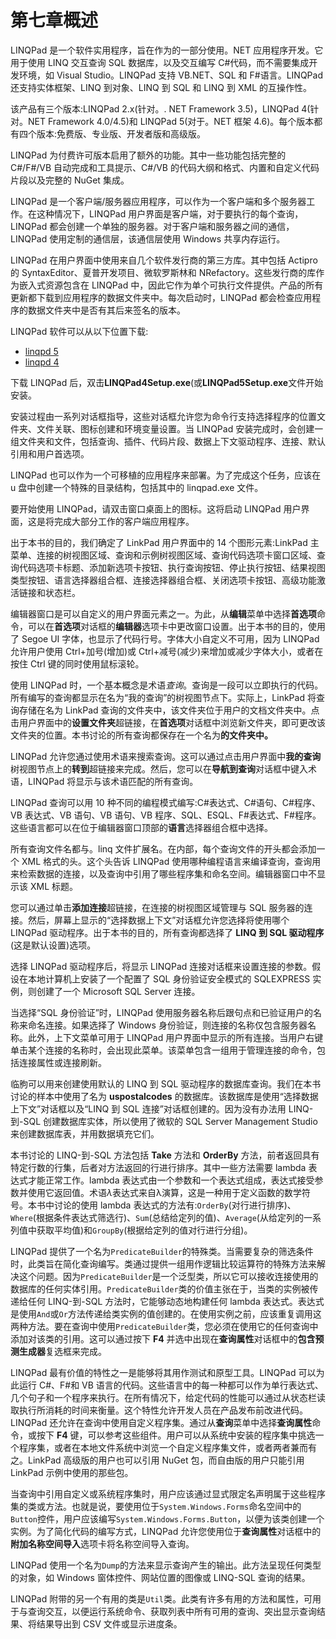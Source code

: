 # 第七章概述

LINQPad 是一个软件实用程序，旨在作为的一部分使用。NET 应用程序开发。它用于使用 LINQ 交互查询 SQL 数据库，以及交互编写 C#代码，而不需要集成开发环境，如 Visual Studio。LINQPad 支持 VB.NET、SQL 和 F#语言。LINQPad 还支持实体框架、LINQ 到对象、LINQ 到 SQL 和 LINQ 到 XML 的互操作性。

该产品有三个版本:LINQPad 2.x(针对。. NET Framework 3.5)，LINQPad 4(针对。NET Framework 4.0/4.5)和 LINQPad 5(对于。NET 框架 4.6)。每个版本都有四个版本:免费版、专业版、开发者版和高级版。

LINQPad 为付费许可版本启用了额外的功能。其中一些功能包括完整的 C#/F#/VB 自动完成和工具提示、C#/VB 的代码大纲和格式、内置和自定义代码片段以及完整的 NuGet 集成。

LINQPad 是一个客户端/服务器应用程序，可以作为一个客户端和多个服务器工作。在这种情况下，LINQPad 用户界面是客户端，对于要执行的每个查询，LINQPad 都会创建一个单独的服务器。对于客户端和服务器之间的通信，LINQPad 使用定制的通信层，该通信层使用 Windows 共享内存运行。

LINQPad 在用户界面中使用来自几个软件发行商的第三方库。其中包括 Actipro 的 SyntaxEditor、夏普开发项目、微软罗斯林和 NRefactory。这些发行商的库作为嵌入式资源包含在 LINQPad 中，因此它作为单个可执行文件提供。产品的所有更新都下载到应用程序的数据文件夹中。每次启动时，LINQPad 都会检查应用程序的数据文件夹中是否有其后来签名的版本。

LINQPad 软件可以从以下位置下载:

*   [linqpd 5](http://www.linqpad.net/GetFile.aspx?LINQPad5Setup.exe)
*   [linqpd 4](http://www.linqpad.net/GetFile.aspx?LINQPad4Setup.exe)

下载 LINQPad 后，双击**LINQPad4Setup.exe**(或**LINQPad5Setup.exe**文件开始安装。

安装过程由一系列对话框指导，这些对话框允许您为命令行支持选择程序的位置文件夹、文件关联、图标创建和环境变量设置。当 LINQPad 安装完成时，会创建一组文件夹和文件，包括查询、插件、代码片段、数据上下文驱动程序、连接、默认引用和用户首选项。

LINQPad 也可以作为一个可移植的应用程序来部署。为了完成这个任务，应该在 u 盘中创建一个特殊的目录结构，包括其中的 linqpad.exe 文件。

要开始使用 LINQPad，请双击窗口桌面上的图标。这将启动 LINQPad 用户界面，这是将完成大部分工作的客户端应用程序。

出于本书的目的，我们确定了 LinkPad 用户界面中的 14 个图形元素:LinkPad 主菜单、连接的树视图区域、查询和示例树视图区域、查询代码选项卡窗口区域、查询代码选项卡标题、添加新选项卡按钮、执行查询按钮、停止执行按钮、结果视图类型按钮、语言选择器组合框、连接选择器组合框、关闭选项卡按钮、高级功能激活链接和状态栏。

编辑器窗口是可以自定义的用户界面元素之一。为此，从**编辑**菜单中选择**首选项**命令，可以在**首选项**对话框的**编辑器**选项卡中更改窗口设置。出于本书的目的，使用了 Segoe UI 字体，也显示了代码行号。字体大小自定义不可用，因为 LINQPad 允许用户使用 Ctrl+加号(增加)或 Ctrl+减号(减少)来增加或减少字体大小，或者在按住 Ctrl 键的同时使用鼠标滚轮。

使用 LINQPad 时，一个基本概念是术语*查询*。查询是一段可以立即执行的代码。所有编写的查询都显示在名为“我的查询”的树视图节点下。实际上，LinkPad 将查询存储在名为 LinkPad 查询的文件夹中，该文件夹位于用户的文档文件夹中。点击用户界面中的**设置文件夹**超链接，在**首选项**对话框中浏览新文件夹，即可更改该文件夹的位置。本书讨论的所有查询都保存在一个名为**的文件夹中。**

LINQPad 允许您通过使用术语来搜索查询。这可以通过点击用户界面中**我的查询**树视图节点上的**转到**超链接来完成。然后，您可以在**导航到查询**对话框中键入术语，LINQPad 将显示与该术语匹配的所有查询。

LINQPad 查询可以用 10 种不同的编程模式编写:C#表达式、C#语句、C#程序、VB 表达式、VB 语句、VB 语句、VB 程序、SQL、ESQL、F#表达式、F#程序。这些语言都可以在位于编辑器窗口顶部的**语言**选择器组合框中选择。

所有查询文件名都与。linq 文件扩展名。在内部，每个查询文件的开头都会添加一个 XML 格式的头。这个头告诉 LINQPad 使用哪种编程语言来编译查询，查询用来检索数据的连接，以及查询中引用了哪些程序集和命名空间。编辑器窗口中不显示该 XML 标题。

您可以通过单击**添加连接**超链接，在连接的树视图区域管理与 SQL 服务器的连接。然后，屏幕上显示的“选择数据上下文”对话框允许您选择将使用哪个 LINQPad 驱动程序。出于本书的目的，所有查询都选择了 **LINQ 到 SQL 驱动程序**(这是默认设置)选项。

选择 LINQPad 驱动程序后，将显示 LINQPad 连接对话框来设置连接的参数。假设在本地计算机上安装了一个配置了 SQL 身份验证安全模式的 SQLEXPRESS 实例，则创建了一个 Microsoft SQL Server 连接。

当选择“SQL 身份验证”时，LINQPad 使用服务器名称后跟句点和已验证用户的名称来命名连接。如果选择了 Windows 身份验证，则连接的名称仅包含服务器名称。此外，上下文菜单可用于 LINQPad 用户界面中显示的所有连接。当用户右键单击某个连接的名称时，会出现此菜单。该菜单包含一组用于管理连接的命令，包括连接属性或连接刷新。

临朐可以用来创建使用默认的 LINQ 到 SQL 驱动程序的数据库查询。我们在本书讨论的样本中使用了名为 **uspostalcodes** 的数据库。该数据库是使用“选择数据上下文”对话框以及“LINQ 到 SQL 连接”对话框创建的。因为没有办法用 LINQ-到-SQL 创建数据库实体，所以使用了微软的 SQL Server Management Studio 来创建数据库表，并用数据填充它们。

本书讨论的 LINQ-到-SQL 方法包括 **Take** 方法和 **OrderBy** 方法，前者返回具有特定行数的行集，后者对方法返回的行进行排序。其中一些方法需要 lambda 表达式才能正常工作。lambda 表达式由一个参数和一个表达式组成，表达式接受参数并使用它返回值。术语*λ*表达式来自λ演算，这是一种用于定义函数的数学符号。本书中讨论的使用 lambda 表达式的方法有:`OrderBy`(对行进行排序)、`Where`(根据条件表达式筛选行)、`Sum`(总结给定列的值)、`Average`(从给定列的一系列值中获取平均值)和`GroupBy`(根据给定列的值对行进行分组)。

LINQPad 提供了一个名为`PredicateBuilder`的特殊类。当需要复杂的筛选条件时，此类旨在简化查询编写。类通过提供一组用作逻辑比较运算符的特殊方法来解决这个问题。因为`PredicateBuilder`是一个泛型类，所以它可以接收连接使用的数据库的任何实体引用。`PredicateBuilder`类的价值主张在于，当类的实例被传递给任何 LINQ-到-SQL 方法时，它能够动态地构建任何 lambda 表达式。表达式是使用`And`或`Or`方法传递给类实例的值创建的。在使用实例之前，应该重复调用这两种方法。要在查询中使用`PredicateBuilder`类，您必须在使用它的任何查询中添加对该类的引用。这可以通过按下 **F4** 并选中出现在**查询属性**对话框中的**包含预测生成器**复选框来完成。

LINQPad 最有价值的特性之一是能够将其用作测试和原型工具。LINQPad 可以为此运行 C#、F#和 VB 语言的代码。这些语言中的每一种都可以作为单行表达式、几个句子和一个程序来执行。在所有情况下，给定代码的性能可以通过从状态栏读取执行所消耗的时间来衡量。这个特性允许开发人员在产品发布前改进代码。LINQPad 还允许在查询中使用自定义程序集。通过从**查询**菜单中选择**查询属性**命令，或按下 **F4** 键，可以参考这些组件。用户可以从系统中安装的程序集中挑选一个程序集，或者在本地文件系统中浏览一个自定义程序集文件，或者两者兼而有之。LinkPad 高级版的用户也可以引用 NuGet 包，而自由版的用户只能引用 LinkPad 示例中使用的那些包。

当查询中引用自定义或系统程序集时，用户应该通过显式限定名声明属于这些程序集的类或方法。也就是说，要使用位于`System.Windows.Forms`命名空间中的`Button`控件，用户应该编写`System.Windows.Forms.Button`，以便为该类创建一个实例。为了简化代码的编写方式，LINQPad 允许您使用位于**查询属性**对话框中的**附加名称空间导入**选项卡将名称空间导入查询。

LINQPad 使用一个名为`Dump`的方法来显示查询产生的输出。此方法呈现任何类型的对象，如 Windows 窗体控件、网站位置的图像或 LINQ-SQL 查询的结果。

LINQPad 附带的另一个有用的类是`Util`类。此类有许多有用的方法和属性，可用于与查询交互，以便运行系统命令、获取列表中所有可用的查询、突出显示查询结果、将结果导出到 CSV 文件或显示进度条。